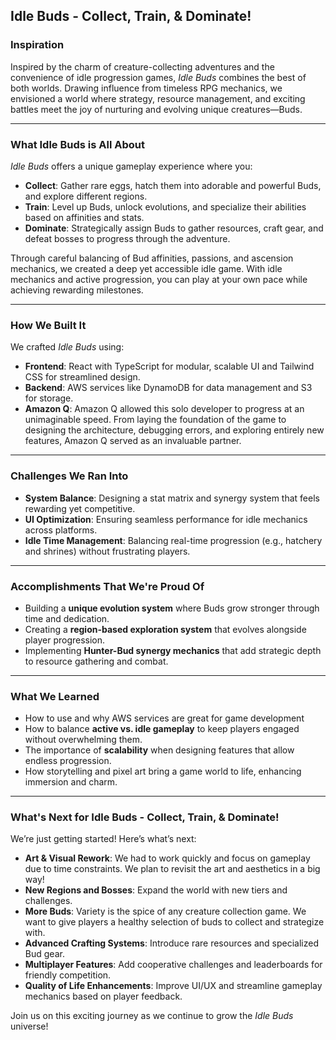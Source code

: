 ## Idle Buds - Collect, Train, & Dominate!

### Inspiration  
Inspired by the charm of creature-collecting adventures and the convenience of idle progression games, *Idle Buds* combines the best of both worlds. Drawing influence from timeless RPG mechanics, we envisioned a world where strategy, resource management, and exciting battles meet the joy of nurturing and evolving unique creatures—Buds.

---

### What Idle Buds is All About
*Idle Buds* offers a unique gameplay experience where you:  
- **Collect**: Gather rare eggs, hatch them into adorable and powerful Buds, and explore different regions.
- **Train**: Level up Buds, unlock evolutions, and specialize their abilities based on affinities and stats.  
- **Dominate**: Strategically assign Buds to gather resources, craft gear, and defeat bosses to progress through the adventure.  

Through careful balancing of Bud affinities, passions, and ascension mechanics, we created a deep yet accessible idle game. With idle mechanics and active progression, you can play at your own pace while achieving rewarding milestones. 

---

### How We Built It  
We crafted *Idle Buds* using:  
- **Frontend**: React with TypeScript for modular, scalable UI and Tailwind CSS for streamlined design.  
- **Backend**: AWS services like DynamoDB for data management and S3 for storage.  
- **Amazon Q**: Amazon Q allowed this solo developer to progress at an unimaginable speed. From laying the foundation of the game to designing the architecture, debugging errors, and exploring entirely new features, Amazon Q served as an invaluable partner.

---

### Challenges We Ran Into  
- **System Balance**: Designing a stat matrix and synergy system that feels rewarding yet competitive.  
- **UI Optimization**: Ensuring seamless performance for idle mechanics across platforms.  
- **Idle Time Management**: Balancing real-time progression (e.g., hatchery and shrines) without frustrating players.

---

### Accomplishments That We're Proud Of  
- Building a **unique evolution system** where Buds grow stronger through time and dedication.  
- Creating a **region-based exploration system** that evolves alongside player progression.  
- Implementing **Hunter-Bud synergy mechanics** that add strategic depth to resource gathering and combat.

---

### What We Learned
- How to use and why AWS services are great for game development
- How to balance **active vs. idle gameplay** to keep players engaged without overwhelming them.  
- The importance of **scalability** when designing features that allow endless progression.  
- How storytelling and pixel art bring a game world to life, enhancing immersion and charm.

---

### What's Next for Idle Buds - Collect, Train, & Dominate!  
We’re just getting started! Here’s what’s next:
- **Art & Visual Rework**: We had to work quickly and focus on gameplay due to time constraints. We plan to revisit the art and aesthetics in a big way!
- **New Regions and Bosses**: Expand the world with new tiers and challenges.  
- **More Buds**: Variety is the spice of any creature collection game. We want to give players a healthy selection of buds to collect and strategize with.
- **Advanced Crafting Systems**: Introduce rare resources and specialized Bud gear.  
- **Multiplayer Features**: Add cooperative challenges and leaderboards for friendly competition.  
- **Quality of Life Enhancements**: Improve UI/UX and streamline gameplay mechanics based on player feedback.  

Join us on this exciting journey as we continue to grow the *Idle Buds* universe!
